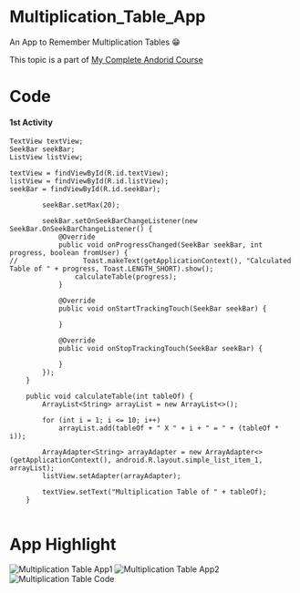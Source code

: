# Multiplication_Table_App
An App to Remember Multiplication Tables 😁

This topic is a part of [My Complete Andorid Course](https://github.com/ananddasani/Android_Apps)

# Code

#### 1st Activity 
```
TextView textView;
SeekBar seekBar;
ListView listView;

textView = findViewById(R.id.textView);
listView = findViewById(R.id.listView);
seekBar = findViewById(R.id.seekBar);

        seekBar.setMax(20);
        
        seekBar.setOnSeekBarChangeListener(new SeekBar.OnSeekBarChangeListener() {
            @Override
            public void onProgressChanged(SeekBar seekBar, int progress, boolean fromUser) {
//                Toast.makeText(getApplicationContext(), "Calculated Table of " + progress, Toast.LENGTH_SHORT).show();
                calculateTable(progress);
            }

            @Override
            public void onStartTrackingTouch(SeekBar seekBar) {

            }

            @Override
            public void onStopTrackingTouch(SeekBar seekBar) {

            }
        });
    }
    
    public void calculateTable(int tableOf) {
        ArrayList<String> arrayList = new ArrayList<>();

        for (int i = 1; i <= 10; i++)
            arrayList.add(tableOf + " X " + i + " = " + (tableOf * i));

        ArrayAdapter<String> arrayAdapter = new ArrayAdapter<>(getApplicationContext(), android.R.layout.simple_list_item_1, arrayList);
        listView.setAdapter(arrayAdapter);

        textView.setText("Multiplication Table of " + tableOf);
    }
        
```

# App Highlight

![Multiplication Table App1](https://user-images.githubusercontent.com/74413402/192092935-ddba9770-37c6-4d1c-86d7-c0d5f3823cae.png)
![Multiplication Table App2](https://user-images.githubusercontent.com/74413402/192092941-e0ee64f2-8c04-4a2e-bd6d-abe3fdabe291.png)
![Multiplication Table Code](https://user-images.githubusercontent.com/74413402/192092943-59c66cf1-5f4e-470b-9ac5-203b395f0e09.png)
